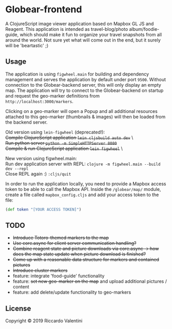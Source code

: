 # Globear-frontend

A ClojureScript image viewer application based on Mapbox GL JS and Reagent.
This application is intended as travel-blog/photo album/foodie-guide, 
which should make it fun to organize your travel snapshots from all around the world.
Not sure yet what will come out in the end, but it surely will be 'beartastic' ;)

## Usage

The application is using `figwheel.main` for building and dependency management and serves the application by default under port `9500`. Without connection to the Globear-backend server, this will only display an empty map. The application will try to connect to the Globear-backend on startup and request the geo-marker definitions from `http://localhost:3000/markers`. 

Clicking on a geo-marker will open a Popup and all additional resources attached to this geo-marker (thumbnails & images) will then be loaded from the backend server. 

Old version using `lein-figwheel` (deprecated!): \
~~Compile ClojureScript application ```lein cljsbuild auto dev```~~ \  
~~Run python server ```python -m SimpleHTTPServer 8080```~~ \
~~Compile & run ClojureScript application ```lein figwheel```~~ \

New version using figwheel.main: \
Run dev application server with REPL: ```clojure -m figwheel.main --build dev --repl ``` \
Close REPL again :) ```:cljs/quit```

In order to run the application locally, you need to provide a Mapbox access token to be able to call 
the Mapbox API. Inside the ```/globear/map/``` module, create a file called ```mapbox_config.cljs```
and add your access token to the file:

```clojure
(def token "[YOUR ACCESS TOKEN]")
```


## TODO 
* ~~Introduce Totoro-themed markers to the map~~
* ~~Use core.async for client server communication handling?~~
* ~~Combine reagent state and picture downloads via core.async -> how does the 
  map state update when picture download is finished?~~
* ~~Come up with a reasonable data structure for markers and contained pictures~~
* ~~Introduce cluster markers~~
* feature: integrate 'food-guide' functionality
* feature: ~~set new geo-marker on the map~~ and upload additional pictures / content
* feature: add delete/update functionality to geo-markers


## License
Copyright © 2019 Riccardo Valentini


